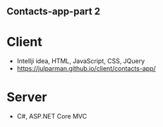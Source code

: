## Contacts-app-part 2

# Client
* Intellji idea, HTML, JavaScript, CSS, JQuery 
* https://julparman.github.io/client/contacts-app/

# Server
* C#, ASP.NET Core MVC
